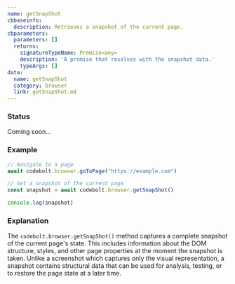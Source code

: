 ```yaml
---
name: getSnapShot
cbbaseinfo:
  description: Retrieves a snapshot of the current page.
cbparameters:
  parameters: []
  returns:
    signatureTypeName: Promise<any>
    description: 'A promise that resolves with the snapshot data.'
    typeArgs: []
data:
  name: getSnapShot
  category: browser
  link: getSnapShot.md
---
```

<CBBaseInfo/> 
<CBParameters/>


### Status 
Coming soon...


### Example 

```js 
// Navigate to a page
await codebolt.browser.goToPage("https://example.com")

// Get a snapshot of the current page
const snapshot = await codebolt.browser.getSnapShot()

console.log(snapshot)
```


### Explanation 

The `codebolt.browser.getSnapShot()` method captures a complete snapshot of the current page's state. This includes information about the DOM structure, styles, and other page properties at the moment the snapshot is taken. Unlike a screenshot which captures only the visual representation, a snapshot contains structural data that can be used for analysis, testing, or to restore the page state at a later time. 
